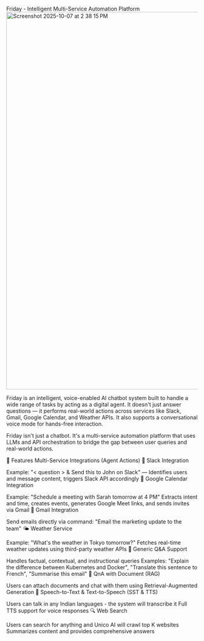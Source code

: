 Friday - Intelligent Multi-Service Automation Platform
<img width="1921" height="992" alt="Screenshot 2025-10-07 at 2 38 15 PM" src="https://github.com/user-attachments/assets/6bcb43bd-b0fb-48ee-bc1b-cf199ba79bac" />

Friday is an intelligent, voice-enabled AI chatbot system built to handle a wide range of tasks by acting as a digital agent. It doesn't just answer questions — it performs real-world actions across services like Slack, Gmail, Google Calendar, and Weather APIs. It also supports a conversational voice mode for hands-free interaction.

Friday isn't just a chatbot. It's a multi-service automation platform that uses LLMs and API orchestration to bridge the gap between user queries and real-world actions.

🚀 Features
Multi-Service Integrations (Agent Actions)
🔗 Slack Integration

Example: "< question > & Send this to John on Slack" — Identifies users and message content, triggers Slack API accordingly
📅 Google Calendar Integration

Example: "Schedule a meeting with Sarah tomorrow at 4 PM"
Extracts intent and time, creates events, generates Google Meet links, and sends invites via Gmail
📧 Gmail Integration

Send emails directly via command: "Email the marketing update to the team"
🌤️ Weather Service

Example: "What's the weather in Tokyo tomorrow?"
Fetches real-time weather updates using third-party weather APIs
🤖 Generic Q&A Support

Handles factual, contextual, and instructional queries
Examples: "Explain the difference between Kubernetes and Docker", "Translate this sentence to French", "Summarise this email"
📄 QnA with Document (RAG)

Users can attach documents and chat with them using Retrieval-Augmented Generation
🎤 Speech-to-Text & Text-to-Speech (SST & TTS)

Users can talk in any Indian languages - the system will transcribe it
Full TTS support for voice responses
🔍 Web Search

Users can search for anything and Unico AI will crawl top K websites
Summarizes content and provides comprehensive answers
